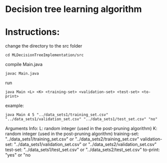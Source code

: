 # Decision tree learning algorithm





# Instructions:

change the directory to the src folder
```
cd MLDecisionTreeImplementation/src
```
compile Main.java 
```
javac Main.java
```
run 
```
java Main <L> <K> <training-set> <validation-set> <test-set> <to-print>
```
example:
```
java Main 4 5 "../data_sets1/training_set.csv" "../data_sets1/validation_set.csv" "../data_sets1/test_set.csv" "no"
```

Arguments Info:
L: random integer (used in the post-pruning algorithm)
K: random integer (used in the post-pruning algorithm)
training-set:  "../data_sets1/training_set.csv" or "../data_sets2/training_set.csv"
validation-set: "../data_sets1/validation_set.csv" or "../data_sets2/validation_set.csv"
test-set: "../data_sets1/test_set.csv" or "../data_sets2/test_set.csv"
to-print: "yes" or "no
